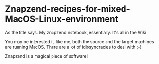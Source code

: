 # Znapzend-recipes-for-mixed-MacOS-Linux-environment
As the title says. My znapzend notebook, essentially. It's all in the Wiki


You may be interested if, like me, both the source and the target machines are running MacOS. There are a lot of idiosyncracies to deal with ;-)

Znapzend is a magical piece of software!

